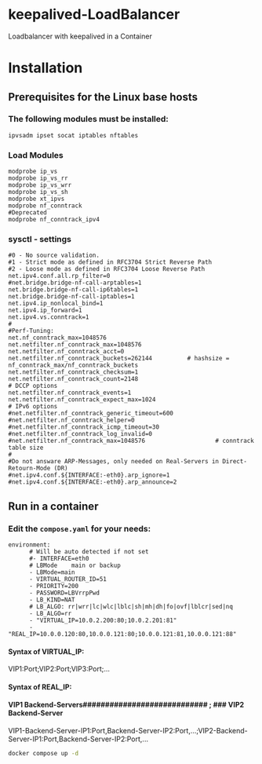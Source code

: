 # keepalived-LoadBalancer
Loadbalancer with keepalived in a Container

# Installation
## Prerequisites for the Linux base hosts
### The following modules must be installed:
    ipvsadm ipset socat iptables nftables
### Load Modules
```
modprobe ip_vs
modprobe ip_vs_rr
modprobe ip_vs_wrr
modprobe ip_vs_sh
modprobe xt_ipvs
modprobe nf_conntrack
#Deprecated
modprobe nf_conntrack_ipv4
```

### sysctl - settings
```
#0 - No source validation.
#1 - Strict mode as defined in RFC3704 Strict Reverse Path
#2 - Loose mode as defined in RFC3704 Loose Reverse Path
net.ipv4.conf.all.rp_filter=0
#net.bridge.bridge-nf-call-arptables=1
net.bridge.bridge-nf-call-ip6tables=1
net.bridge.bridge-nf-call-iptables=1
net.ipv4.ip_nonlocal_bind=1
net.ipv4.ip_forward=1
net.ipv4.vs.conntrack=1
#
#Perf-Tuning:
net.nf_conntrack_max=1048576
net.netfilter.nf_conntrack_max=1048576
net.netfilter.nf_conntrack_acct=0
net.netfilter.nf_conntrack_buckets=262144          # hashsize = nf_conntrack_max/nf_conntrack_buckets
net.netfilter.nf_conntrack_checksum=1
net.netfilter.nf_conntrack_count=2148
# DCCP options
net.netfilter.nf_conntrack_events=1
net.netfilter.nf_conntrack_expect_max=1024
# IPv6 options
#net.netfilter.nf_conntrack_generic_timeout=600
#net.netfilter.nf_conntrack_helper=0
#net.netfilter.nf_conntrack_icmp_timeout=30
#net.netfilter.nf_conntrack_log_invalid=0
#net.netfilter.nf_conntrack_max=1048576                    # conntrack table size
#
#Do not answare ARP-Messages, only needed on Real-Servers in Direct-Retourn-Mode (DR)
#net.ipv4.conf.${INTERFACE:-eth0}.arp_ignore=1
#net.ipv4.conf.${INTERFACE:-eth0}.arp_announce=2
```
## Run in a container
### Edit the ```compose.yaml``` for your needs:
```
environment:
      # Will be auto detected if not set
      #- INTERFACE=eth0
      # LBMode    main or backup
      - LBMode=main
      - VIRTUAL_ROUTER_ID=51
      - PRIORITY=200
      - PASSWORD=LBVrrpPwd
      - LB_KIND=NAT
      # LB_ALGO: rr|wrr|lc|wlc|lblc|sh|mh|dh|fo|ovf|lblcr|sed|nq
      - LB_ALGO=rr
      - "VIRTUAL_IP=10.0.2.200:80;10.0.2.201:81"
      - "REAL_IP=10.0.0.120:80,10.0.0.121:80;10.0.0.121:81,10.0.0.121:88"
```
#### Syntax of VIRTUAL_IP:
VIP1:Port;VIP2:Port;VIP3:Port;...
#### Syntax of REAL_IP:
#### VIP1 Backend-Servers############################   ;   ### VIP2 Backend-Server #############################
VIP1-Backend-Server-IP1:Port,Backend-Server-IP2:Port,...;VIP2-Backend-Server-IP1:Port,Backend-Server-IP2:Port,...

```sh
docker compose up -d
```
